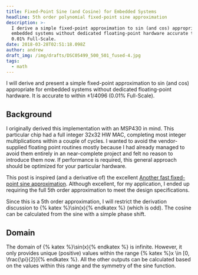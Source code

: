 ```yaml
---
title: Fixed-Point Sine (and Cosine) for Embedded Systems
headline: 5th order polynomial fixed-point sine approximation
description: >-
  I derive a simple fixed-point approximation to sin (and cos) appropriate for
  embedded systems without dedicated floating-point hardware accurate to within
  0.01% Full-Scale.
date: 2018-03-28T02:51:18.098Z
author: andrew
draft_img: /img/drafts/DSC05499_500_501_fused-4.jpg
tags:
  - math
---
```

I will derive and present a simple fixed-point approximation to sin (and cos) appropriate for embedded systems without dedicated floating-point hardware. It is accurate to within ±1/4096 (0.01% Full-Scale).

## Background

I originally derived this implementation with an MSP430 in mind. This particular chip had a full integer 32x32 HW MAC, completing most integer multiplications within a couple of cycles. I wanted to avoid the vendor-supplied floating point routines mostly because I had already managed to avoid them entirely in an near-complete project and felt no reason to introduce them now. If performance is required, this general approach should be optimized for your particular hardware.

This post is inspired (and a derivative of) the excellent [Another fast fixed-point sine approximation](http://www.coranac.com/2009/07/sines/). Although excellent, for my application, I ended up requiring the full 5th order approximation to meet the design specifications.

Since this is a 5th order approximation, I will restrict the derivation discussion to {% katex %}\sin(x){% endkatex %} (which is odd). The cosine can be calculated from the sine with a simple phase shift.

## Domain

The domain of {% katex %}\sin(x){% endkatex %} is infinite. However, it only provides unique (positive) values within the range {% katex %}x \in [0, \frac{\pi}{2}]{% endkatex %}. All the other outputs can be calculated based on the values within this range and the symmetry of the sine function.

